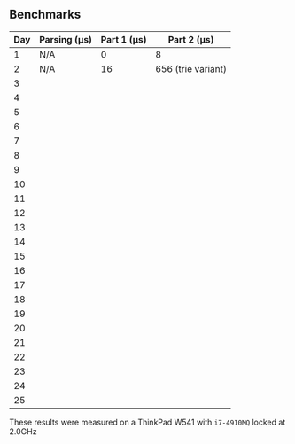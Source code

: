 ## Benchmarks

| Day   | Parsing (μs) | Part 1 (μs) | Part 2 (μs)        |
|-------|--------------|-------------|--------------------|
| 1     | N/A          | 0           | 8                  |
| 2     | N/A          | 16          | 656 (trie variant) |
| 3     |              |             |                    |
| 4     |              |             |                    |
| 5     |              |             |                    |
| 6     |              |             |                    |
| 7     |              |             |                    |
| 8     |              |             |                    |
| 9     |              |             |                    |
| 10    |              |             |                    |
| 11    |              |             |                    |
| 12    |              |             |                    |
| 13    |              |             |                    |
| 14    |              |             |                    |
| 15    |              |             |                    |
| 16    |              |             |                    |
| 17    |              |             |                    |
| 18    |              |             |                    |
| 19    |              |             |                    |
| 20    |              |             |                    |
| 21    |              |             |                    |
| 22    |              |             |                    |
| 23    |              |             |                    |
| 24    |              |             |                    |
| 25    |              |             |                    |

These results were measured on a ThinkPad W541 with `i7-4910MQ` locked at 2.0GHz
